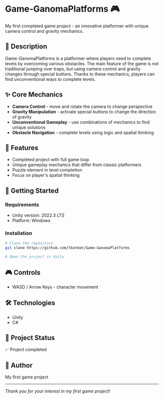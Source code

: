 # Game-GanomaPlatforms 🎮

My first completed game project - an innovative platformer with unique camera control and gravity mechanics.

## 📖 Description

Game-GanomaPlatforms is a platformer where players need to complete levels by overcoming various obstacles. The main feature of the game is not traditional jumping over traps, but using camera control and gravity changes through special buttons. Thanks to these mechanics, players can find unconventional ways to complete levels.

## ✨ Core Mechanics

- **Camera Control** - move and rotate the camera to change perspective
- **Gravity Manipulation** - activate special buttons to change the direction of gravity
- **Unconventional Gameplay** - use combinations of mechanics to find unique solutions
- **Obstacle Navigation** - complete levels using logic and spatial thinking

## 🎯 Features

- Completed project with full game loop
- Unique gameplay mechanics that differ from classic platformers
- Puzzle element in level completion
- Focus on player's spatial thinking

## 🚀 Getting Started

### Requirements

- Unity version: 2022.3 LTS
- Platform: Windows

### Installation

```bash
# Clone the repository
git clone https://github.com/tkotmat/Game-GanomaPlatforms

# Open the project in Unity
```

## 🎮 Controls

- WASD / Arrow Keys - character movement

## 🛠️ Technologies

- Unity
- C#

## 📝 Project Status

✅ Project completed

## 👤 Author

My first game project

---

*Thank you for your interest in my first game project!*
